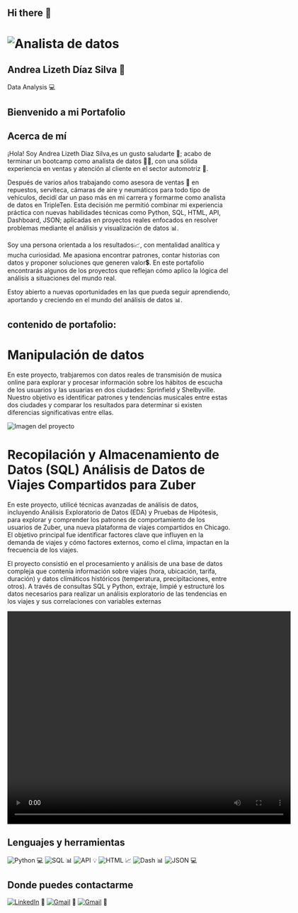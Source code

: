 ## Hi there 👋

<!--
**andra96silva/andra96silva** is a ✨ _special_ ✨ repository because its `README.md` (this file) appears on your GitHub profile. -->

# <img src="WhatsApp Image 2025-04-14 at 7.02.01 PM.jpeg" alt="Analista de datos">
## Andrea Lizeth Díaz Silva 👋
Data Analysis 💻
## Bienvenido a mi Portafolio
## Acerca de mí
¡Hola! Soy Andrea Lizeth Diaz Silva,es un gusto saludarte 🙂; acabo de terminar un bootcamp como analista de datos 👩‍🎓, con una sólida experiencia en ventas y atención al cliente en el sector automotriz 🚗.

Después de varios años trabajando como asesora de ventas 👜 en repuestos, serviteca, cámaras de aire y neumáticos para todo tipo de vehículos, decidí dar un paso más en mi carrera y formarme como analista de datos en TripleTen. Esta decisión me permitió combinar mi experiencia práctica con nuevas habilidades técnicas como Python, SQL, HTML, API, Dashboard, JSON; aplicadas en proyectos reales enfocados en resolver problemas mediante el análisis y visualización de datos 📊.

Soy una persona orientada a los resultados📈, con mentalidad analítica y mucha curiosidad. Me apasiona encontrar patrones, contar historias con datos y proponer soluciones que generen valor💲. En este portafolio encontrarás algunos de los proyectos que reflejan cómo aplico la lógica del análisis a situaciones del mundo real.

Estoy abierto a nuevas oportunidades en las que pueda seguir aprendiendo, aportando y creciendo en el mundo del análisis de datos 📊.





## contenido de portafolio:


<!DOCTYPE html>
<html>
<head>

</head>
<body>
  <h1>Manipulación de datos</h1>
  <p>En este proyecto, trabjaremos con datos reales de transmisión de musica online para explorar y procesar información sobre los hábitos de escucha de los usuarios y las usuarias en dos ciudades: Sprinfield y Shelbyville. Nuestro objetivo es identificar patrones y tendencias musicales entre estas dos ciudades y comparar los resultados para determinar si existen diferencias significativas entre ellas.</p>
  <img src="imagen-del-proyecto.jpg" alt="Imagen del proyecto">
</body>
</html>




<!DOCTYPE html>
<html>
<head>
  <title>Recopilación y Almacenamiento de Datos (SQL)
Análisis de Datos de Viajes Compartidos para Zuber</title>
</head>
<body>
  <h1>Recopilación y Almacenamiento de Datos (SQL)
Análisis de Datos de Viajes Compartidos para Zuber</h1>
  <p>En este proyecto, utilicé técnicas avanzadas de análisis de datos, incluyendo Análisis Exploratorio de Datos (EDA) y Pruebas de Hipótesis, para explorar y comprender los patrones de comportamiento de los usuarios de Zuber, una nueva plataforma de viajes compartidos en Chicago. El objetivo principal fue identificar factores clave que influyen en la demanda de viajes y cómo factores externos, como el clima, impactan en la frecuencia de los viajes.

El proyecto consistió en el procesamiento y análisis de una base de datos compleja que contenía información sobre viajes (hora, ubicación, tarifa, duración) y datos climáticos históricos (temperatura, precipitaciones, entre otros). A través de consultas SQL y Python, extraje, limpié y estructuré los datos necesarios para realizar un análisis exploratorio de las tendencias en los viajes y sus correlaciones con variables externas</p>
  <video width="640" height="480" controls>
    <source src="https://example.com/video.mp4" type="video/mp4">
    Tu navegador no soporta la etiqueta de video.
  </video>
</body>
</html>



## Lenguajes y herramientas
![Python](https://img.shields.io/badge/Python-3776AB?style=for-the-badge&logo=python&logoColor=white) 💻
![SQL](https://img.shields.io/badge/SQL-CC2927?style=for-the-badge&logo=mysql&logoColor=white) 📊
![API](https://img.shields.io/badge/API-3776AB?style=for-the-badge&logo=api&logoColor=white) 💡
![HTML](https://img.shields.io/badge/HTML-E34F26?style=for-the-badge&logo=html5&logoColor=white) 📈
![Dash](https://img.shields.io/badge/Dash-008DE4?style=for-the-badge&logo=plotly&logoColor=white) 📊
![JSON](https://img.shields.io/badge/JSON-000000?style=for-the-badge&logo=json&logoColor=white) 💻
## Donde puedes contactarme
[![LinkedIn](https://img.shields.io/badge/LinkedIn-0077B5?style=for-the-badge&logo=linkedin&logoColor=white)](https://www.linkedin.com/in/andrea-lizeth-díaz-silva-b59834333) 👋
[![Gmail](https://img.shields.io/badge/Gmail-D14836?style=for-the-badge&logo=gmail&logoColor=white)](mailto:andrea96silvald@gmail.com) 📧
[![Gmail](https://img.shields.io/badge/Gmail-D14836?style=for-the-badge&logo=gmail&logoColor=white)](mailto:silvaandreina1005@gmail.com) 📧


